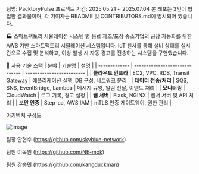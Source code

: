 팀명: PacktoryPulse
프로젝트 기간: 2025.05.21 ~ 2025.07.04
본 레포는 3인이 협업한 결과물이며, 각 기여자는 README 및 CONTRIBUTORS.md에 명시되어 있습니다.

🏭 스마트팩토리 시뮬레이션 시스템
병 음료 제조/포장 중소기업의 공장 자동화를 위한 AWS 기반 스마트팩토리 시뮬레이션 시스템입니다.
IoT 센서를 통해 설비 상태를 실시간으로 수집 및 분석하고, 이상 발생 시 자동 경고를 전송하는 시스템을 구현했습니다.

🧱 사용 기술 스택
| 분야            | 기술명                            | 설명                        |
| ------------- | ------------------------------ | ------------------------- |
| **클라우드 인프라**  | EC2, VPC, RDS, Transit Gateway | 애플리케이션 실행, DB 구성, 네트워크 분리 |
| **데이터 전송/처리** | SQS, SNS, EventBridge, Lambda  | 메시지 큐잉, 알림 전달, 이벤트 처리     |
| **모니터링**      | CloudWatch                     | 로그 기록, 경고 설정              |
| **웹 서버**      | Flask, NGINX                   | 센서 서버 및 API 처리            |
| **보안 인증**     | Step-ca, AWS IAM               | mTLS 인증 게이트웨이, 권한 관리      |


아키텍처 구성도

![image](https://github.com/user-attachments/assets/a9f775ed-2262-4e43-a01a-52ddfaf6550c)


팀장 안현수 (https://github.com/skyblue-network)

팀원 이목원 (https://github.com/NE-mok)

팀원 강승민 (https://github.com/kangduckman)
